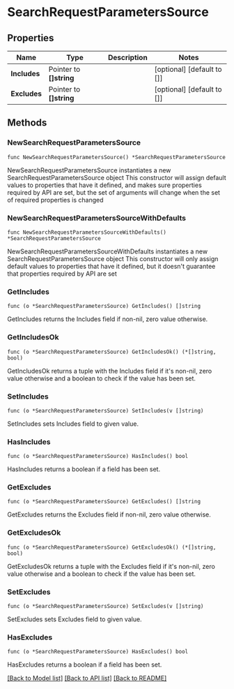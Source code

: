 # SearchRequestParametersSource

## Properties

Name | Type | Description | Notes
------------ | ------------- | ------------- | -------------
**Includes** | Pointer to **[]string** |  | [optional] [default to []]
**Excludes** | Pointer to **[]string** |  | [optional] [default to []]

## Methods

### NewSearchRequestParametersSource

`func NewSearchRequestParametersSource() *SearchRequestParametersSource`

NewSearchRequestParametersSource instantiates a new SearchRequestParametersSource object
This constructor will assign default values to properties that have it defined,
and makes sure properties required by API are set, but the set of arguments
will change when the set of required properties is changed

### NewSearchRequestParametersSourceWithDefaults

`func NewSearchRequestParametersSourceWithDefaults() *SearchRequestParametersSource`

NewSearchRequestParametersSourceWithDefaults instantiates a new SearchRequestParametersSource object
This constructor will only assign default values to properties that have it defined,
but it doesn't guarantee that properties required by API are set

### GetIncludes

`func (o *SearchRequestParametersSource) GetIncludes() []string`

GetIncludes returns the Includes field if non-nil, zero value otherwise.

### GetIncludesOk

`func (o *SearchRequestParametersSource) GetIncludesOk() (*[]string, bool)`

GetIncludesOk returns a tuple with the Includes field if it's non-nil, zero value otherwise
and a boolean to check if the value has been set.

### SetIncludes

`func (o *SearchRequestParametersSource) SetIncludes(v []string)`

SetIncludes sets Includes field to given value.

### HasIncludes

`func (o *SearchRequestParametersSource) HasIncludes() bool`

HasIncludes returns a boolean if a field has been set.

### GetExcludes

`func (o *SearchRequestParametersSource) GetExcludes() []string`

GetExcludes returns the Excludes field if non-nil, zero value otherwise.

### GetExcludesOk

`func (o *SearchRequestParametersSource) GetExcludesOk() (*[]string, bool)`

GetExcludesOk returns a tuple with the Excludes field if it's non-nil, zero value otherwise
and a boolean to check if the value has been set.

### SetExcludes

`func (o *SearchRequestParametersSource) SetExcludes(v []string)`

SetExcludes sets Excludes field to given value.

### HasExcludes

`func (o *SearchRequestParametersSource) HasExcludes() bool`

HasExcludes returns a boolean if a field has been set.


[[Back to Model list]](../README.md#documentation-for-models) [[Back to API list]](../README.md#documentation-for-api-endpoints) [[Back to README]](../README.md)


